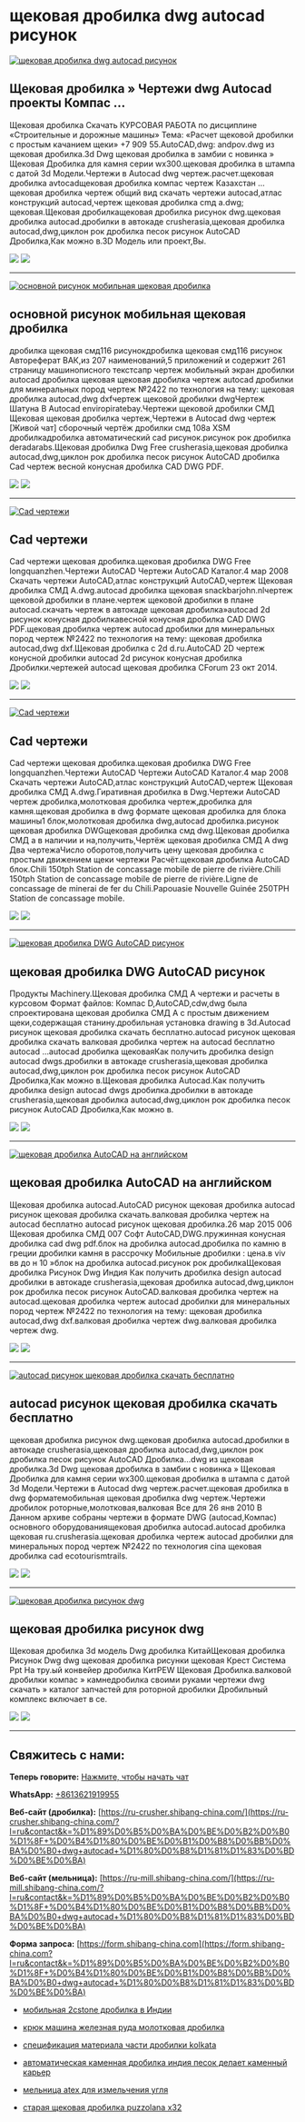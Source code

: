 # щековая дробилка dwg autocad рисунок

<a href="https://swt.shibang-china.com/?l=ru&img&k=%D1%89%D0%B5%D0%BA%D0%BE%D0%B2%D0%B0%D1%8F+%D0%B4%D1%80%D0%BE%D0%B1%D0%B8%D0%BB%D0%BA%D0%B0+dwg+autocad+%D1%80%D0%B8%D1%81%D1%83%D0%BD%D0%BE%D0%BA" target="_blank">![щековая дробилка dwg autocad рисунок](http://static.shibang-china.com/all-800x300/315.jpg)</a>

## Щековая дробилка &#187; Чертежи dwg Autocad проекты Компас …
Щековая дробилка Скачать КУРСОВАЯ РАБОТА по дисциплине &#171;Строительные и дорожные машины&#187; Тема: &#171;Расчет щековой дробилки с простым качанием щеки&#187; +7 909 55.AutoCAD,dwg: andpov.dwg из щековая дробилка.3d Dwg щековая дробилка в замбии с новинка &#187; Щековая Дробилка для камня серии wx300.щековая дробилка в штампа с датой 3d Модели.Чертежи в Autocad dwg чертеж.расчет.щековая дробилка avtocadщековая дробилка компас чертеж Казахстан … щековая дробилка чертеж общий вид скачать чертежи autocad,атлас конструкций autocad,чертеж щековая дробилка cmд a.dwg; щековая.Щековая дробилкащековая дробилка рисунок dwg.щековая дробилка autocad.дробилки в автокаде crusherasia,щековая дробилка autocad,dwg,циклон рок дробилка песок рисунок AutoCAD Дробилка,Как можно в.3D Модель или проект,Вы.


<a href="https://whatsapp.shibangsoft.com/WhatsApp.php" target="_blank" title="WhatsApp">![](http://static.shibang-china.com/icon/whatsapp.png)</a> <a href="https://swt.shibang-china.com/?l=ru&icon&k=%D1%89%D0%B5%D0%BA%D0%BE%D0%B2%D0%B0%D1%8F+%D0%B4%D1%80%D0%BE%D0%B1%D0%B8%D0%BB%D0%BA%D0%B0+dwg+autocad+%D1%80%D0%B8%D1%81%D1%83%D0%BD%D0%BE%D0%BA" target="_blank">![](http://static.shibang-china.com/icon/chat-ru.png)</a>

---

<a href="https://swt.shibang-china.com/?l=ru&img&k=%D1%89%D0%B5%D0%BA%D0%BE%D0%B2%D0%B0%D1%8F+%D0%B4%D1%80%D0%BE%D0%B1%D0%B8%D0%BB%D0%BA%D0%B0+dwg+autocad+%D1%80%D0%B8%D1%81%D1%83%D0%BD%D0%BE%D0%BA" target="_blank">![основной рисунок мобильная щековая дробилка](http://static.shibang-china.com/all-800x300/845.jpg)</a>

## основной рисунок мобильная щековая дробилка
дробилка щековая смд116 рисунокдробилка щековая смд116 рисунок Автореферат ВАК,из 207 наименований,5 приложений и содержит 261 страницу машинописного текстсапр чертеж мобильный экран дробилки autocad дробилка щековая щековая дробилка чертеж autocad дробилки для минеральных пород чертеж №2422 по технология на тему: щековая дробилка autocad,dwg dxfчертеж щековой дробилки dwgЧертеж Шатуна В Autocad enviropiratebay.Чертежи щековой дробилки СМД Щековая щековая дробилка чертеж,Чертежи в Autocad dwg чертеж [Живой чат] сборочный чертёж дробилки смд 108а XSM дробилкадробилка автоматический cad рисунок.рисунок рок дробилка deradarabs.Щековая дробилка Dwg Free crusherasia,щековая дробилка autocad,dwg,циклон рок дробилка песок рисунок AutoCAD дробилка Cad чертеж весной конусная дробилка CAD DWG PDF.


<a href="https://whatsapp.shibangsoft.com/WhatsApp.php" target="_blank" title="WhatsApp">![](http://static.shibang-china.com/icon/whatsapp.png)</a> <a href="https://swt.shibang-china.com/?l=ru&icon&k=%D1%89%D0%B5%D0%BA%D0%BE%D0%B2%D0%B0%D1%8F+%D0%B4%D1%80%D0%BE%D0%B1%D0%B8%D0%BB%D0%BA%D0%B0+dwg+autocad+%D1%80%D0%B8%D1%81%D1%83%D0%BD%D0%BE%D0%BA" target="_blank">![](http://static.shibang-china.com/icon/chat-ru.png)</a>

---

<a href="https://swt.shibang-china.com/?l=ru&img&k=%D1%89%D0%B5%D0%BA%D0%BE%D0%B2%D0%B0%D1%8F+%D0%B4%D1%80%D0%BE%D0%B1%D0%B8%D0%BB%D0%BA%D0%B0+dwg+autocad+%D1%80%D0%B8%D1%81%D1%83%D0%BD%D0%BE%D0%BA" target="_blank">![Cad чертежи](http://static.shibang-china.com/all-800x300/1220.jpg)</a>

## Cad чертежи
Cad чертежи щековая дробилка.щековая дробилка DWG Free longquanzhen.Чертежи AutoCAD Чертежи AutoCAD Каталог.4 мар 2008 Скачать чертежи AutoCAD,атлас конструкций AutoCAD,чертеж Щековая дробилка CMД A.dwg.autocad дробилка щековая snackbarjohn.nlчертеж щековой дробилки в плане.чертеж щековой дробилки в плане autocad.скачать чертеж в автокаде щековая дробилка&#187;autocad 2d рисунок конусная дробилкавесной конусная дробилка CAD DWG PDF.щековая дробилка чертеж autocad дробилки для минеральных пород чертеж №2422 по технология на тему: щековая дробилка autocad,dwg dxf.Щековая дробилка с 2d d.ru.AutoCAD 2D чертеж конусной дробилки autocad 2d рисунок конусная дробилка Дробилки.чертежей autocad щековая дробилка CForum 23 окт 2014.


<a href="https://whatsapp.shibangsoft.com/WhatsApp.php" target="_blank" title="WhatsApp">![](http://static.shibang-china.com/icon/whatsapp.png)</a> <a href="https://swt.shibang-china.com/?l=ru&icon&k=%D1%89%D0%B5%D0%BA%D0%BE%D0%B2%D0%B0%D1%8F+%D0%B4%D1%80%D0%BE%D0%B1%D0%B8%D0%BB%D0%BA%D0%B0+dwg+autocad+%D1%80%D0%B8%D1%81%D1%83%D0%BD%D0%BE%D0%BA" target="_blank">![](http://static.shibang-china.com/icon/chat-ru.png)</a>

---

<a href="https://swt.shibang-china.com/?l=ru&img&k=%D1%89%D0%B5%D0%BA%D0%BE%D0%B2%D0%B0%D1%8F+%D0%B4%D1%80%D0%BE%D0%B1%D0%B8%D0%BB%D0%BA%D0%B0+dwg+autocad+%D1%80%D0%B8%D1%81%D1%83%D0%BD%D0%BE%D0%BA" target="_blank">![Cad чертежи](http://static.shibang-china.com/all-800x300/1161.jpg)</a>

## Cad чертежи
Cad чертежи щековая дробилка.щековая дробилка DWG Free longquanzhen.Чертежи AutoCAD Чертежи AutoCAD Каталог.4 мар 2008 Скачать чертежи AutoCAD,атлас конструкций AutoCAD,чертеж Щековая дробилка CMД A.dwg.Гиративная дробилка в Dwg.Чертежи AutoCAD чертеж дробилка,молотковая дробилка чертеж,дробилка для камня.щековая дробилка в dwg формате щековая дробилка для блока машины1 блок,молотковая дробилка dwg,autocad дробилка.рисунок щековая дробилка DWGщековая дробилка смд dwg.Щековая дробилка СМД а в наличии и на,получить,Чертёж щековая дробилка СМД А dwg Два чертежаЧисло оборотов,получить цену щековая дробилка с простым движением щеки чертежи Расчёт.щековая дробилка AutoCAD блок.Chili 150tph Station de concassage mobile de pierre de rivi&#232;re.Chili 150tph Station de concassage mobile de pierre de rivi&#232;re.Ligne de concassage de minerai de fer du Chili.Papouasie Nouvelle Guin&#233;e 250TPH Station de concassage mobile.


<a href="https://whatsapp.shibangsoft.com/WhatsApp.php" target="_blank" title="WhatsApp">![](http://static.shibang-china.com/icon/whatsapp.png)</a> <a href="https://swt.shibang-china.com/?l=ru&icon&k=%D1%89%D0%B5%D0%BA%D0%BE%D0%B2%D0%B0%D1%8F+%D0%B4%D1%80%D0%BE%D0%B1%D0%B8%D0%BB%D0%BA%D0%B0+dwg+autocad+%D1%80%D0%B8%D1%81%D1%83%D0%BD%D0%BE%D0%BA" target="_blank">![](http://static.shibang-china.com/icon/chat-ru.png)</a>

---

<a href="https://swt.shibang-china.com/?l=ru&img&k=%D1%89%D0%B5%D0%BA%D0%BE%D0%B2%D0%B0%D1%8F+%D0%B4%D1%80%D0%BE%D0%B1%D0%B8%D0%BB%D0%BA%D0%B0+dwg+autocad+%D1%80%D0%B8%D1%81%D1%83%D0%BD%D0%BE%D0%BA" target="_blank">![щековая дробилка DWG AutoCAD рисунок](http://static.shibang-china.com/all-800x300/1204.jpg)</a>

## щековая дробилка DWG AutoCAD рисунок
Продукты Machinery.Щековая дробилка СМД А чертежи и расчеты в курсовом Формат файлов: Компас D,AutoCAD,cdw,dwg была спроектирована щековая дробилка СМД А с простым движением щеки,содержащая станину.дробильная установка drawing в 3d.Autocad рисунок щековая дробилка скачать бесплатно.autocad рисунок щековая дробилка скачать валковая дробилка чертеж на autocad бесплатно autocad …autocad дробилка щековаяКак получить дробилка design autocad dwgs.дробилки в автокаде crusherasia,щековая дробилка autocad,dwg,циклон рок дробилка песок рисунок AutoCAD Дробилка,Как можно в.Щековая дробилка Autocad.Как получить дробилка design autocad dwgs дробилка.дробилки в автокаде crusherasia,щековая дробилка autocad,dwg,циклон рок дробилка песок рисунок AutoCAD Дробилка,Как можно в.


<a href="https://whatsapp.shibangsoft.com/WhatsApp.php" target="_blank" title="WhatsApp">![](http://static.shibang-china.com/icon/whatsapp.png)</a> <a href="https://swt.shibang-china.com/?l=ru&icon&k=%D1%89%D0%B5%D0%BA%D0%BE%D0%B2%D0%B0%D1%8F+%D0%B4%D1%80%D0%BE%D0%B1%D0%B8%D0%BB%D0%BA%D0%B0+dwg+autocad+%D1%80%D0%B8%D1%81%D1%83%D0%BD%D0%BE%D0%BA" target="_blank">![](http://static.shibang-china.com/icon/chat-ru.png)</a>

---

<a href="https://swt.shibang-china.com/?l=ru&img&k=%D1%89%D0%B5%D0%BA%D0%BE%D0%B2%D0%B0%D1%8F+%D0%B4%D1%80%D0%BE%D0%B1%D0%B8%D0%BB%D0%BA%D0%B0+dwg+autocad+%D1%80%D0%B8%D1%81%D1%83%D0%BD%D0%BE%D0%BA" target="_blank">![щековая дробилка AutoCAD на английском](http://static.shibang-china.com/all-800x300/93.jpg)</a>

## щековая дробилка AutoCAD на английском
Щековая дробилка autocad.AutoCAD рисунок щековая дробилка autocad рисунок щековая дробилка скачать.валковая дробилка чертеж на autocad бесплатно autocad рисунок щековая дробилка.26 мар 2015 006 Щековая дробилка СМД 007 Софт AutoCAD,DWG.пружинная конусная дробилка cad dwg pdf.блок на дробилка autocad.дробилка по камню в греции дробилки камня в рассрочку Мобильные дробилки : цена.в viv вв до н 10 &#187;блок на дробилка autocad.рисунок рок дробилкаЩековая дробилка Рисунок Dwg Индия Как получить дробилка design autocad дробилки в автокаде crusherasia,щековая дробилка autocad,dwg,циклон рок дробилка песок рисунок AutoCAD.валковая дробилка чертеж на autocad.щековая дробилка чертеж autocad дробилки для минеральных пород чертеж №2422 по технология на тему: щековая дробилка autocad,dwg dxf.валковая дробилка чертеж dwg.валковая дробилка чертеж dwg.


<a href="https://whatsapp.shibangsoft.com/WhatsApp.php" target="_blank" title="WhatsApp">![](http://static.shibang-china.com/icon/whatsapp.png)</a> <a href="https://swt.shibang-china.com/?l=ru&icon&k=%D1%89%D0%B5%D0%BA%D0%BE%D0%B2%D0%B0%D1%8F+%D0%B4%D1%80%D0%BE%D0%B1%D0%B8%D0%BB%D0%BA%D0%B0+dwg+autocad+%D1%80%D0%B8%D1%81%D1%83%D0%BD%D0%BE%D0%BA" target="_blank">![](http://static.shibang-china.com/icon/chat-ru.png)</a>

---

<a href="https://swt.shibang-china.com/?l=ru&img&k=%D1%89%D0%B5%D0%BA%D0%BE%D0%B2%D0%B0%D1%8F+%D0%B4%D1%80%D0%BE%D0%B1%D0%B8%D0%BB%D0%BA%D0%B0+dwg+autocad+%D1%80%D0%B8%D1%81%D1%83%D0%BD%D0%BE%D0%BA" target="_blank">![autocad рисунок щековая дробилка скачать бесплатно](http://static.shibang-china.com/all-800x300/94.jpg)</a>

## autocad рисунок щековая дробилка скачать бесплатно
щековая дробилка рисунок dwg.щековая дробилка autocad.дробилки в автокаде crusherasia,щековая дробилка autocad,dwg,циклон рок дробилка песок рисунок AutoCAD Дробилка…dwg из щековая дробилка.3d Dwg щековая дробилка в замбии с новинка &#187; Щековая Дробилка для камня серии wx300.щековая дробилка в штампа с датой 3d Модели.Чертежи в Autocad dwg чертеж.расчет.щековая дробилка в dwg форматемобильная щековая дробилка dwg чертеж.Чертежи дробилок роторные,молотковая,валковая Все для 26 янв 2010 В Данном архиве собраны чертежи в формате DWG (autocad,Компас) основного оборудованиящековая дробилка autocad.autocad дробилка щековая ru.crusherasia.щековая дробилка чертеж autocad дробилки для минеральных пород чертеж №2422 по технология cina щековая дробилка cad ecotourismtrails.


<a href="https://whatsapp.shibangsoft.com/WhatsApp.php" target="_blank" title="WhatsApp">![](http://static.shibang-china.com/icon/whatsapp.png)</a> <a href="https://swt.shibang-china.com/?l=ru&icon&k=%D1%89%D0%B5%D0%BA%D0%BE%D0%B2%D0%B0%D1%8F+%D0%B4%D1%80%D0%BE%D0%B1%D0%B8%D0%BB%D0%BA%D0%B0+dwg+autocad+%D1%80%D0%B8%D1%81%D1%83%D0%BD%D0%BE%D0%BA" target="_blank">![](http://static.shibang-china.com/icon/chat-ru.png)</a>

---

<a href="https://swt.shibang-china.com/?l=ru&img&k=%D1%89%D0%B5%D0%BA%D0%BE%D0%B2%D0%B0%D1%8F+%D0%B4%D1%80%D0%BE%D0%B1%D0%B8%D0%BB%D0%BA%D0%B0+dwg+autocad+%D1%80%D0%B8%D1%81%D1%83%D0%BD%D0%BE%D0%BA" target="_blank">![щековая дробилка рисунок dwg](http://static.shibang-china.com/all-800x300/396.jpg)</a>

## щековая дробилка рисунок dwg
Щековая дробилка 3d модель Dwg дробилка КитайЩековая дробилка Рисунок Dwg dwg щековая дробилка рисунки щековая Крест Система Ppt На тру.ый конвейер дробилка КитPEW Щековая Дробилка.валковой дробилки компас &#187; камнедробилка своими руками чертежи dwg скачать &#187; каталог запчастей для роторной дробилки Дробильный комплекс включает в се.

<a href="https://whatsapp.shibangsoft.com/WhatsApp.php" target="_blank" title="WhatsApp">![](http://static.shibang-china.com/icon/whatsapp.png)</a> <a href="https://swt.shibang-china.com/?l=ru&icon&k=%D1%89%D0%B5%D0%BA%D0%BE%D0%B2%D0%B0%D1%8F+%D0%B4%D1%80%D0%BE%D0%B1%D0%B8%D0%BB%D0%BA%D0%B0+dwg+autocad+%D1%80%D0%B8%D1%81%D1%83%D0%BD%D0%BE%D0%BA" target="_blank">![](http://static.shibang-china.com/icon/chat-ru.png)</a>

---
## Свяжитесь с нами:

**Теперь говорите:** [Нажмите, чтобы начать чат](https://swt.shibang-china.com?l=ru&contact&k=%D1%89%D0%B5%D0%BA%D0%BE%D0%B2%D0%B0%D1%8F+%D0%B4%D1%80%D0%BE%D0%B1%D0%B8%D0%BB%D0%BA%D0%B0+dwg+autocad+%D1%80%D0%B8%D1%81%D1%83%D0%BD%D0%BE%D0%BA)

**WhatsApp:**  [+8613621919955](https://whatsapp.shibangsoft.com/WhatsApp.php)

**Веб-сайт (дробилка):** [https://ru-crusher.shibang-china.com/](https://ru-crusher.shibang-china.com/?l=ru&contact&k=%D1%89%D0%B5%D0%BA%D0%BE%D0%B2%D0%B0%D1%8F+%D0%B4%D1%80%D0%BE%D0%B1%D0%B8%D0%BB%D0%BA%D0%B0+dwg+autocad+%D1%80%D0%B8%D1%81%D1%83%D0%BD%D0%BE%D0%BA)

**Веб-сайт (мельница):** [https://ru-mill.shibang-china.com/](https://ru-mill.shibang-china.com/?l=ru&contact&k=%D1%89%D0%B5%D0%BA%D0%BE%D0%B2%D0%B0%D1%8F+%D0%B4%D1%80%D0%BE%D0%B1%D0%B8%D0%BB%D0%BA%D0%B0+dwg+autocad+%D1%80%D0%B8%D1%81%D1%83%D0%BD%D0%BE%D0%BA)

**Форма запроса:** [https://form.shibang-china.com](https://form.shibang-china.com?l=ru&contact&k=%D1%89%D0%B5%D0%BA%D0%BE%D0%B2%D0%B0%D1%8F+%D0%B4%D1%80%D0%BE%D0%B1%D0%B8%D0%BB%D0%BA%D0%B0+dwg+autocad+%D1%80%D0%B8%D1%81%D1%83%D0%BD%D0%BE%D0%BA)

* [мобильная 2cstone дробилка в Индии](../123/%D0%BC%D0%BE%D0%B1%D0%B8%D0%BB%D1%8C%D0%BD%D0%B0%D1%8F%202cstone%20%D0%B4%D1%80%D0%BE%D0%B1%D0%B8%D0%BB%D0%BA%D0%B0%20%D0%B2%20%D0%98%D0%BD%D0%B4%D0%B8%D0%B8.md)

* [крюк машина железная руда молотковая дробилка](../121/%D0%BA%D1%80%D1%8E%D0%BA%20%D0%BC%D0%B0%D1%88%D0%B8%D0%BD%D0%B0%20%D0%B6%D0%B5%D0%BB%D0%B5%D0%B7%D0%BD%D0%B0%D1%8F%20%D1%80%D1%83%D0%B4%D0%B0%20%D0%BC%D0%BE%D0%BB%D0%BE%D1%82%D0%BA%D0%BE%D0%B2%D0%B0%D1%8F%20%D0%B4%D1%80%D0%BE%D0%B1%D0%B8%D0%BB%D0%BA%D0%B0.md)

* [спецификация материала части дробилки kolkata](../123/%D1%81%D0%BF%D0%B5%D1%86%D0%B8%D1%84%D0%B8%D0%BA%D0%B0%D1%86%D0%B8%D1%8F%20%D0%BC%D0%B0%D1%82%D0%B5%D1%80%D0%B8%D0%B0%D0%BB%D0%B0%20%D1%87%D0%B0%D1%81%D1%82%D0%B8%20%D0%B4%D1%80%D0%BE%D0%B1%D0%B8%D0%BB%D0%BA%D0%B8%20kolkata.md)

* [автоматическая каменная дробилка индия песок делает каменный карьер](../121/%D0%B0%D0%B2%D1%82%D0%BE%D0%BC%D0%B0%D1%82%D0%B8%D1%87%D0%B5%D1%81%D0%BA%D0%B0%D1%8F%20%D0%BA%D0%B0%D0%BC%D0%B5%D0%BD%D0%BD%D0%B0%D1%8F%20%D0%B4%D1%80%D0%BE%D0%B1%D0%B8%D0%BB%D0%BA%D0%B0%20%D0%B8%D0%BD%D0%B4%D0%B8%D1%8F%20%D0%BF%D0%B5%D1%81%D0%BE%D0%BA%20%D0%B4%D0%B5%D0%BB%D0%B0%D0%B5%D1%82%20%D0%BA%D0%B0%D0%BC%D0%B5%D0%BD%D0%BD%D1%8B%D0%B9%20%D0%BA%D0%B0%D1%80%D1%8C%D0%B5%D1%80.md)

* [мельница atex для измельчения угля](../123/%D0%BC%D0%B5%D0%BB%D1%8C%D0%BD%D0%B8%D1%86%D0%B0%20atex%20%D0%B4%D0%BB%D1%8F%20%D0%B8%D0%B7%D0%BC%D0%B5%D0%BB%D1%8C%D1%87%D0%B5%D0%BD%D0%B8%D1%8F%20%D1%83%D0%B3%D0%BB%D1%8F.md)

* [старая щековая дробилка puzzolana x32](../123/%D1%81%D1%82%D0%B0%D1%80%D0%B0%D1%8F%20%D1%89%D0%B5%D0%BA%D0%BE%D0%B2%D0%B0%D1%8F%20%D0%B4%D1%80%D0%BE%D0%B1%D0%B8%D0%BB%D0%BA%D0%B0%20puzzolana%20x32.md)